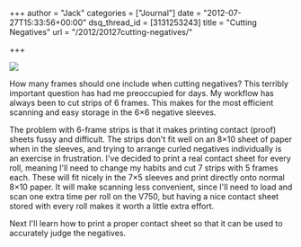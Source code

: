 +++
author = "Jack"
categories = ["Journal"]
date = "2012-07-27T15:33:56+00:00"
dsq_thread_id = [3131253243]
title = "Cutting Negatives"
url = "/2012/20127cutting-negatives/"

+++

![][1] 

How many frames should one include when cutting negatives? This terribly important question has had me preoccupied for days. My workflow has always been to cut strips of 6 frames. This makes for the most efficient scanning and easy storage in the 6&#215;6 negative sleeves.&nbsp;

The problem with 6-frame strips is that it makes printing contact (proof) sheets fussy and difficult. The strips don't fit well on an 8&#215;10 sheet of paper when in the sleeves, and trying to arrange curled negatives individually is an exercise in frustration. I've decided to print a real contact sheet for every roll, meaning I'll need to change my habits and cut 7 strips with 5 frames each. These will fit nicely in the 7&#215;5 sleeves and print directly onto normal 8&#215;10 paper. It will make scanning less convenient, since I'll need to load and scan one extra time per roll on the V750, but having a nice contact sheet stored with every roll makes it worth a little extra effort. 

Next I'll learn how to print a proper contact sheet so that it can be used to accurately judge the negatives.

 [1]: /img/2012/07/image-0301.jpg